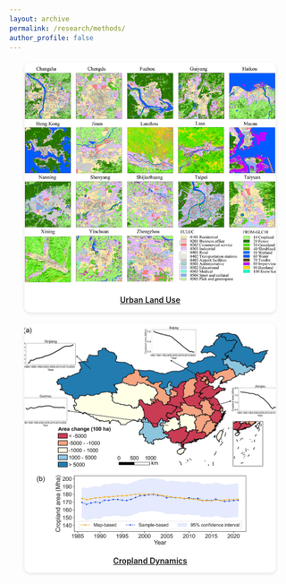 ```yaml
---
layout: archive
permalink: /research/methods/
author_profile: false
---
```


<style>
.research-grid {
  display: flex;
  flex-wrap: wrap;
  justify-content: center;
  gap: 20px;
  margin-top: 20px;
}

.research-card {
  width: 450px;
  border-radius: 10px;
  overflow: hidden;
  box-shadow: 0 2px 6px rgba(0, 0, 0, 0.1);
  text-align: center;
  background: #fff;
  transition: transform 0.2s;
}

.research-card:hover {
  transform: translateY(-5px);
}

.research-card img {
  width: 100%;
  height: 400px;
  object-fit: cover;
}

.research-card-title {
  padding: 12px;
  font-size: 14px;
  font-weight: 600;
  line-height: 1.3;
}
</style>

<div class="research-grid">

<div class="research-card">
  <a href="/research/methods/euluc">
    <img src="/images/euluc-china-2.png" alt="Theme 1">
    <div class="research-card-title">Urban Land Use</div>
  </a>
</div>

<div class="research-card">
  <a href="/research/methods/cacd">
    <img src="/images/cacd.png" alt="Theme 3">
    <div class="research-card-title">Cropland Dynamics</div>
  </a>
</div>

</div>
